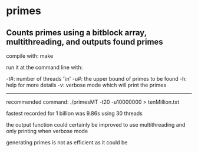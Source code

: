 # primes
Counts primes using a bitblock array, multithreading, and outputs found primes
-------------------------------------------------------------------------------------------------
compile with:
make

run it at the command line with:

-t#: number of threads
'\n'
-u#: the upper bound of primes to be found
-h: help for more details
-v: verbose mode which will print the primes

-------------------------------------------------------------------------------------------------
recommended command:
./primesMT -t20 -u10000000 > tenMillion.txt

fastest recorded for 1 billion was 9.86s using 30 threads

the output function could certainly be improved to use multithreading and only printing when verbose mode

generating primes is not as efficient as it could be
